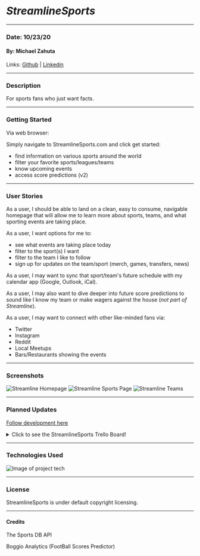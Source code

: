 # *StreamlineSports* #

-------------------------------
### Date: 10/23/20
#### By: Michael Zahuta

Links: [Github](https://github.com/MikeyZboy) | [Linkedin](https://www.linkedin.com/in/mikezahuta/)

----------------------------------------
### Description ###

For sports fans who just want facts. 

----------------------------------------
### Getting Started ###

Via web browser:

Simply navigate to StreamlineSports.com and click get started:
 - find information on various sports around the world
 - filter your favorite sports/leagues/teams
 - know upcoming events
 - access score predictions (v2)

----------------------------------------
### User Stories ###

As a user, I should be able to land on a clean, easy to consume, navigable homepage that will allow me to learn more about sports, teams, and what sporting events are taking place.

As a user, I want options for me to:
 - see what events are taking place today
 - filter to the sport(s) I want
 - filter to the team I like to follow
 - sign up for updates on the team/sport (merch, games, transfers, news) 

As a user, I may want to sync that sport/team's future schedule with my calendar app (Google, Outlook, iCal).

As a user, I may also want to dive deeper into future score predictions to sound like I know my team or make wagers against the house (*not part of Streamline*).

As a user, I may want to connect with other like-minded fans via:
- Twitter
- Instagram
- Reddit
- Local Meetups
- Bars/Restaurants showing the events

----------------------------------------
### Screenshots ###

![Streamline Homepage](https://imgur.com/8HbWsPM.jpg)
![Streamline Sports Page](https://imgur.com/etBdNRL.jpg)
![Streamline Teams](https://imgur.com/T7sa6NC.jpg)

----------------------------------------
### Planned Updates ###

[Follow development here](https://trello.com/b/6NGIsw7r/streamlinesports-website)

<details>
  <summary>Click to see the StreamlineSports Trello Board!</summary>

![StreamlineSports](https://i.imgur.com/TpMBSXB.png)

</details>

----------------------------------------
### Technologies Used ###

![Image of project tech](https://cdn-images-1.medium.com/max/2000/1*l4xICbIIYlz1OTymWCoUTw.jpeg)

----------------------------------------
### License ####

StreamlineSports is under default copyright licensing.

----------------------------------------
#### Credits ####

The Sports DB API

Boggio Analytics (FootBall Scores Predictor)
